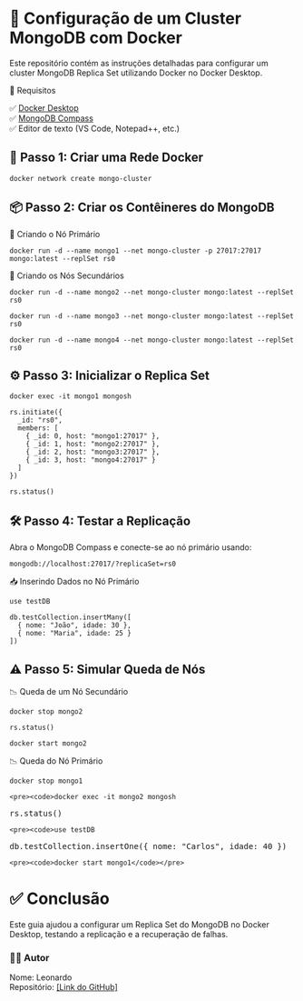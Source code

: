 <h1>🚀 Configuração de um Cluster MongoDB com Docker</h1>

Este repositório contém as instruções detalhadas para configurar um cluster MongoDB Replica Set utilizando Docker no Docker Desktop.

📌 Requisitos

✅ <a href="https://www.docker.com/products/docker-desktop">Docker Desktop</a></li><br />
✅ <a href="https://www.mongodb.com/try/download/compass">MongoDB Compass</a></li><br />
✅ Editor de texto (VS Code, Notepad++, etc.)</li>

<h2>🔧 Passo 1: Criar uma Rede Docker </h2>
<pre><code>docker network create mongo-cluster</code></pre>


<h2>📦 Passo 2: Criar os Contêineres do MongoDB</h2>

🌟 Criando o Nó Primário
<pre><code>docker run -d --name mongo1 --net mongo-cluster -p 27017:27017 mongo:latest --replSet rs0</code></pre>

🌟 Criando os Nós Secundários
<pre><code>docker run -d --name mongo2 --net mongo-cluster mongo:latest --replSet rs0

docker run -d --name mongo3 --net mongo-cluster mongo:latest --replSet rs0

docker run -d --name mongo4 --net mongo-cluster mongo:latest --replSet rs0</code></pre>

<h2>⚙️ Passo 3: Inicializar o Replica Set </h2>
<pre><code>docker exec -it mongo1 mongosh</code></pre>
    <pre><code>rs.initiate({
  _id: "rs0",
  members: [
    { _id: 0, host: "mongo1:27017" },
    { _id: 1, host: "mongo2:27017" },
    { _id: 2, host: "mongo3:27017" },
    { _id: 3, host: "mongo4:27017" }
  ]
})</code></pre>
    <pre><code>rs.status()</code></pre>


<h2>🛠️ Passo 4: Testar a Replicação </h2>

Abra o MongoDB Compass e conecte-se ao nó primário usando:
<pre><code>mongodb://localhost:27017/?replicaSet=rs0</code></pre>

📥 Inserindo Dados no Nó Primário
<pre><code>use testDB

db.testCollection.insertMany([
  { nome: "João", idade: 30 },
  { nome: "Maria", idade: 25 }
])</code></pre>

<h2>⚠️ Passo 5: Simular Queda de Nós</h2>

📉 Queda de um Nó Secundário
<pre><code>docker stop mongo2</code></pre>
<pre><code>rs.status()</code></pre>
<pre><code>docker start mongo2</code></pre>

📉 Queda do Nó Primário
<pre><code>docker stop mongo1</code></pre>
    <pre><code>docker exec -it mongo2 mongosh
<pre>rs.status()</code></pre>
    <pre><code>use testDB
<pre>db.testCollection.insertOne({ nome: "Carlos", idade: 40 })</code></pre>
    <pre><code>docker start mongo1</code></pre>





<h1>✅ Conclusão</h1>

Este guia ajudou a configurar um Replica Set do MongoDB no Docker Desktop, testando a replicação e a recuperação de falhas.



<h3> 👨‍💻 Autor </h3>

Nome: Leonardo <br />
Repositório: [[Link do GitHub]](https://github.com/leoouu/Docker)
